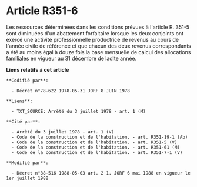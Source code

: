 # Article R351-6

Les ressources déterminées dans les conditions prévues à l'article R. 351-5 sont diminuées d'un abattement forfaitaire
lorsque les deux conjoints ont exercé une activité professionnelle productrice de revenus au cours de l'année civile de
référence et que chacun des deux revenus correspondants a été au moins égal à douze fois la base mensuelle de calcul des
allocations familiales en vigueur au 31 décembre de ladite année.

**Liens relatifs à cet article**

	**Codifié par**:

	  - Décret n°78-622 1978-05-31 JORF 8 JUIN 1978

	**Liens**:

	  - TXT_SOURCE: Arrêté du 3 juillet 1978 - art. 1 (M)

	**Cité par**:

	  - Arrêté du 3 juillet 1978 - art. 1 (V)
	  - Code de la construction et de l'habitation. - art. R351-19-1 (Ab)
	  - Code de la construction et de l'habitation. - art. R351-5 (V)
	  - Code de la construction et de l'habitation. - art. R351-61 (M)
	  - Code de la construction et de l'habitation. - art. R351-7-1 (V)

	**Modifié par**:

	  - Décret n°88-516 1988-05-03 art. 2 1. JORF 6 mai 1988 en vigueur le 1er juillet 1988
